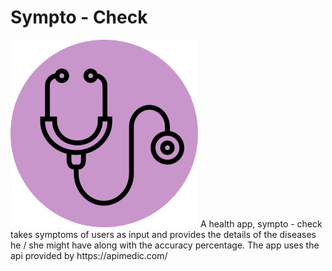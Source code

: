 # Sympto - Check

<img src = "/assets/images/logo.png" width = 300>
A health app, sympto - check takes symptoms of users as input and provides the details of the diseases he / she might have along with the accuracy percentage. The app uses the api provided by https://apimedic.com/
